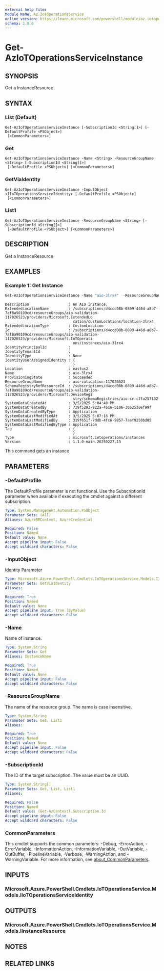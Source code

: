```yaml
---
external help file:
Module Name: Az.IoTOperationsService
online version: https://learn.microsoft.com/powershell/module/az.iotoperationsservice/get-aziotoperationsserviceinstance
schema: 2.0.0
---
```


# Get-AzIoTOperationsServiceInstance

## SYNOPSIS
Get a InstanceResource

## SYNTAX

### List (Default)
```
Get-AzIoTOperationsServiceInstance [-SubscriptionId <String[]>] [-DefaultProfile <PSObject>]
 [<CommonParameters>]
```

### Get
```
Get-AzIoTOperationsServiceInstance -Name <String> -ResourceGroupName <String> [-SubscriptionId <String[]>]
 [-DefaultProfile <PSObject>] [<CommonParameters>]
```

### GetViaIdentity
```
Get-AzIoTOperationsServiceInstance -InputObject <IIoTOperationsServiceIdentity> [-DefaultProfile <PSObject>]
 [<CommonParameters>]
```

### List1
```
Get-AzIoTOperationsServiceInstance -ResourceGroupName <String> [-SubscriptionId <String[]>]
 [-DefaultProfile <PSObject>] [<CommonParameters>]
```

## DESCRIPTION
Get a InstanceResource

## EXAMPLES

### Example 1: Get Instance
```powershell
Get-AzIoTOperationsServiceInstance -Name "aio-3lrx4"  -ResourceGroupName  "aio-validation-117026523"
```

```output
Description                  : An AIO instance.
ExtendedLocationName         : /subscriptions/d4ccd08b-0809-446d-a8b7-7af8a90109cd/resourceGroups/aio-validation-117026523/providers/Microsoft.ExtendedLo
                               cation/customLocations/location-3lrx4
ExtendedLocationType         : CustomLocation
Id                           : /subscriptions/d4ccd08b-0809-446d-a8b7-7af8a90109cd/resourceGroups/aio-validation-117026523/providers/Microsoft.IoTOperati
                               ons/instances/aio-3lrx4
IdentityPrincipalId          :
IdentityTenantId             :
IdentityType                 : None
IdentityUserAssignedIdentity : {
                               }
Location                     : eastus2
Name                         : aio-3lrx4
ProvisioningState            : Succeeded
ResourceGroupName            : aio-validation-117026523
SchemaRegistryRefResourceId  : /subscriptions/d4ccd08b-0809-446d-a8b7-7af8a90109cd/resourceGroups/aio-validation-117026523/providers/Microsoft.DeviceRegi
                               stry/schemaRegistries/aio-sr-c7fa257132
SystemDataCreatedAt          : 3/5/2025 5:04:40 PM
SystemDataCreatedBy          : 739f5293-922a-4616-b106-3662530ef99f
SystemDataCreatedByType      : Application
SystemDataLastModifiedAt     : 3/5/2025 5:07:18 PM
SystemDataLastModifiedBy     : 319f651f-7ddb-4fc6-9857-7aef9250bd05
SystemDataLastModifiedByType : Application
Tag                          : {
                               }
Type                         : microsoft.iotoperations/instances
Version                      : 1.1.0-main.20250227.13
```

This command gets an instance

## PARAMETERS

### -DefaultProfile
The DefaultProfile parameter is not functional.
Use the SubscriptionId parameter when available if executing the cmdlet against a different subscription.

```yaml
Type: System.Management.Automation.PSObject
Parameter Sets: (All)
Aliases: AzureRMContext, AzureCredential

Required: False
Position: Named
Default value: None
Accept pipeline input: False
Accept wildcard characters: False
```

### -InputObject
Identity Parameter

```yaml
Type: Microsoft.Azure.PowerShell.Cmdlets.IoTOperationsService.Models.IIoTOperationsServiceIdentity
Parameter Sets: GetViaIdentity
Aliases:

Required: True
Position: Named
Default value: None
Accept pipeline input: True (ByValue)
Accept wildcard characters: False
```

### -Name
Name of instance.

```yaml
Type: System.String
Parameter Sets: Get
Aliases: InstanceName

Required: True
Position: Named
Default value: None
Accept pipeline input: False
Accept wildcard characters: False
```

### -ResourceGroupName
The name of the resource group.
The name is case insensitive.

```yaml
Type: System.String
Parameter Sets: Get, List1
Aliases:

Required: True
Position: Named
Default value: None
Accept pipeline input: False
Accept wildcard characters: False
```

### -SubscriptionId
The ID of the target subscription.
The value must be an UUID.

```yaml
Type: System.String[]
Parameter Sets: Get, List, List1
Aliases:

Required: False
Position: Named
Default value: (Get-AzContext).Subscription.Id
Accept pipeline input: False
Accept wildcard characters: False
```

### CommonParameters
This cmdlet supports the common parameters: -Debug, -ErrorAction, -ErrorVariable, -InformationAction, -InformationVariable, -OutVariable, -OutBuffer, -PipelineVariable, -Verbose, -WarningAction, and -WarningVariable. For more information, see [about_CommonParameters](http://go.microsoft.com/fwlink/?LinkID=113216).

## INPUTS

### Microsoft.Azure.PowerShell.Cmdlets.IoTOperationsService.Models.IIoTOperationsServiceIdentity

## OUTPUTS

### Microsoft.Azure.PowerShell.Cmdlets.IoTOperationsService.Models.IInstanceResource

## NOTES

## RELATED LINKS

